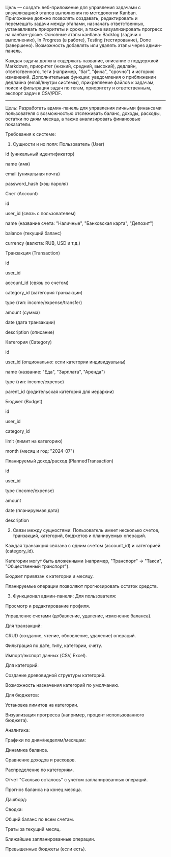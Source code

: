 Цель — создать веб-приложение для управления задачами с визуализацией этапов выполнения по методологии Kanban. Приложение должно позволять создавать, редактировать и перемещать задачи между этапами, назначать ответственных, устанавливать приоритеты и сроки, а также визуализировать прогресс на канбан-доске. Основные этапы канбана: Backlog (задачи к выполнению), In Progress (в работе), Testing (тестирование), Done (завершено). Возможность добавлять или удалять этапы через админ-панель.

Каждая задача должна содержать название, описание с поддержкой Markdown, приоритет (низкий, средний, высокий), дедлайн, ответственного, теги (например, "баг", "фича", "срочно") и историю изменений. Дополнительные функции: уведомления о приближении дедлайна (email/внутри системы), прикрепление файлов к задачам, поиск и фильтрация задач по тегам, приоритету и ответственным, экспорт задач в CSV/PDF.

--- 

Цель:
Разработать админ-панель для управления личными финансами пользователя с возможностью отслеживать баланс, доходы, расходы, остатки по дням месяца, а также анализировать финансовые показатели.

Требования к системе:
1. Сущности и их поля:
   Пользователь (User)

id (уникальный идентификатор)

name (имя)

email (уникальная почта)

password_hash (хэш пароля)

Счет (Account)

id

user_id (связь с пользователем)

name (название счета: "Наличные", "Банковская карта", "Депозит")

balance (текущий баланс)

currency (валюта: RUB, USD и т.д.)

Транзакция (Transaction)

id

user_id

account_id (связь со счетом)

category_id (категория транзакции)

type (тип: income/expense/transfer)

amount (сумма)

date (дата транзакции)

description (описание)

Категория (Category)

id

user_id (опционально: если категории индивидуальны)

name (название: "Еда", "Зарплата", "Аренда")

type (тип: income/expense)

parent_id (родительская категория для иерархии)

Бюджет (Budget)

id

user_id

category_id

limit (лимит на категорию)

month (месяц и год: "2024-07")

Планируемый доход/расход (PlannedTransaction)

id

user_id

type (income/expense)

amount

date (планируемая дата)

description

2. Связи между сущностями:
   Пользователь имеет несколько счетов, транзакций, категорий, бюджетов и планируемых операций.

Каждая транзакция связана с одним счетом (account_id) и категорией (category_id).

Категории могут быть вложенными (например, "Транспорт" → "Такси", "Общественный транспорт").

Бюджет привязан к категории и месяцу.

Планируемые операции позволяют прогнозировать остаток средств.

3. Функционал админ-панели:
   Для пользователя:

Просмотр и редактирование профиля.

Управление счетами (добавление, удаление, изменение баланса).

Для транзакций:

CRUD (создание, чтение, обновление, удаление) операций.

Фильтрация по дате, типу, категории, счету.

Импорт/экспорт данных (CSV, Excel).

Для категорий:

Создание древовидной структуры категорий.

Возможность назначения категорий по умолчанию.

Для бюджетов:

Установка лимитов на категории.

Визуализация прогресса (например, процент использованного бюджета).

Аналитика:

Графики по дням/неделям/месяцам:

Динамика баланса.

Сравнение доходов и расходов.

Распределение по категориям.

Отчет "Сколько осталось" с учетом запланированных операций.

Прогноз баланса на конец месяца.

Дашборд:

Сводка:

Общий баланс по всем счетам.

Траты за текущий месяц.

Ближайшие запланированные операции.

Превышенные бюджеты (если есть).